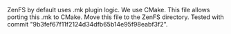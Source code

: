 ZenFS by default uses .mk plugin logic. We use CMake.
This file allows porting this .mk to CMake. Move this file to the ZenFS directory.
Tested with commit "9b3fef67f11f2124d34dfb65b14e95f98eabf3f2".